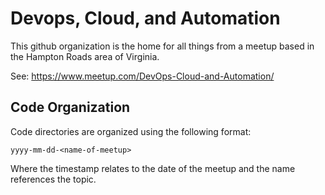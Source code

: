 # Devops, Cloud, and Automation

This github organization is the home for all things from a meetup based in the Hampton Roads area of Virginia.

See: https://www.meetup.com/DevOps-Cloud-and-Automation/

## Code Organization

Code directories are organized using the following format:

```
yyyy-mm-dd-<name-of-meetup>
```

Where the timestamp relates to the date of the meetup and the name references the topic.
